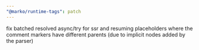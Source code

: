 ```yaml
---
"@marko/runtime-tags": patch
---
```


fix batched resolved async/try for ssr and resuming placeholders where the comment markers have different parents (due to implicit nodes added by the parser)
